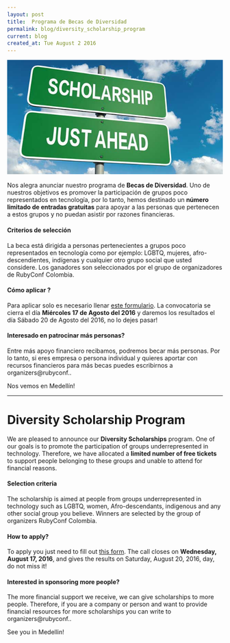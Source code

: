 ```yaml
---
layout: post
title:  Programa de Becas de Diversidad
permalink: blog/diversity_scholarship_program
current: blog
created_at: Tue August 2 2016
---
```


![Programa de Becas de Diversidad](/img/blog/scholarships.jpg)

Nos alegra anunciar nuestro programa de **Becas de Diversidad**. Uno de nuestros objetivos es promover la participación de grupos poco representados en tecnología, por lo tanto, hemos destinado un **número limitado de entradas gratuitas** para apoyar a las personas que pertenecen a estos grupos y no puedan asistir por razones financieras.

#### Criterios de selección

La beca está dirigida a personas pertenecientes a grupos poco representados en tecnología como por ejemplo: LGBTQ, mujeres, afro-descendientes, indígenas y cualquier otro grupo social que usted considere. Los ganadores son seleccionados por el grupo de organizadores de RubyConf Colombia.

#### Cómo aplicar ?

Para aplicar solo es necesario llenar [este formulario](https://rubyconfco.typeform.com/to/vmSkJ1). La convocatoria se cierra el día **Miércoles 17 de Agosto del 2016** y daremos los resultados el día Sábado 20 de Agosto del 2016, no lo dejes pasar!

#### Interesado en patrocinar más personas?

Entre más apoyo financiero recibamos, podremos becar más personas. Por lo tanto, si eres empresa o persona individual y quieres aportar con recursos financieros para más becas puedes escribirnos a <a mailto="organizers@rubyconf.co">organizers@rubyconf.</a>.

Nos vemos en Medellín!


* * *


# Diversity Scholarship Program

We are pleased to announce our **Diversity Scholarships** program. One of our goals is to promote the participation of groups underrepresented in technology. Therefore, we have allocated a **limited number of free tickets** to support people belonging to these groups and unable to attend for financial reasons.

#### Selection criteria

The scholarship is aimed at people from groups underrepresented in technology such as LGBTQ, women, Afro-descendants, indigenous and any other social group you believe. Winners are selected by the group of organizers RubyConf Colombia.

#### How to apply?

To apply you just need to fill out [this form](https://rubyconfco.typeform.com/to/vmSkJ1). The call closes on **Wednesday, August 17, 2016**, and gives the results on Saturday, August 20, 2016, day, do not miss it!

#### Interested in sponsoring more people?

The more financial support we receive, we can give scholarships to more people. Therefore, if you are a company or person and want to provide financial resources for more scholarships you can write to <a mailto="organizers@rubyconf.co">organizers@rubyconf.</a>.

See you in Medellin!
